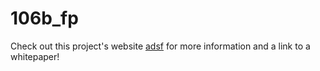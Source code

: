 # 106b_fp
Check out this project's website [adsf]() for more information and a link to a whitepaper! 
